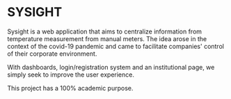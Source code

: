 # SYSIGHT
Sysight is a web application that aims to centralize information from temperature measurement from manual meters. The idea arose in the context of the covid-19 pandemic and came to facilitate companies' control of their corporate environment.

With dashboards, login/registration system and an institutional page, we simply seek to improve the user experience.

This project has a 100% academic purpose.

